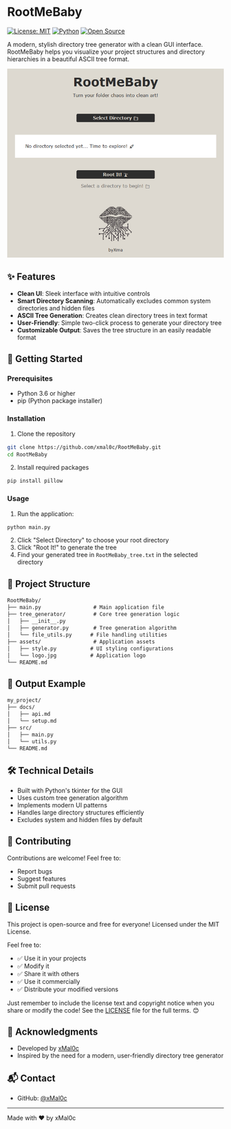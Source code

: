 # RootMeBaby

[![License: MIT](https://img.shields.io/badge/License-MIT-yellow.svg)](https://opensource.org/licenses/MIT)
[![Python](https://img.shields.io/badge/python-3.6+-blue.svg)](https://www.python.org/downloads/)
[![Open Source](https://badges.frapsoft.com/os/v1/open-source.svg?v=103)](https://opensource.org/)

A modern, stylish directory tree generator with a clean GUI interface. RootMeBaby helps you visualize your project structures and directory hierarchies in a beautiful ASCII tree format.

![RootMeBaby Screenshot](screenshot.png)

## ✨ Features

- **Clean UI**: Sleek interface with intuitive controls
- **Smart Directory Scanning**: Automatically excludes common system directories and hidden files
- **ASCII Tree Generation**: Creates clean directory trees in text format
- **User-Friendly**: Simple two-click process to generate your directory tree
- **Customizable Output**: Saves the tree structure in an easily readable format

## 🚀 Getting Started

### Prerequisites

- Python 3.6 or higher
- pip (Python package installer)

### Installation

1. Clone the repository

```bash
git clone https://github.com/xmal0c/RootMeBaby.git
cd RootMeBaby
```

2. Install required packages

```bash
pip install pillow
```

### Usage

1. Run the application:

```bash
python main.py
```

2. Click "Select Directory" to choose your root directory
3. Click "Root It!" to generate the tree
4. Find your generated tree in `RootMeBaby_tree.txt` in the selected directory

## 📁 Project Structure

```
RootMeBaby/
├── main.py                 # Main application file
├── tree_generator/         # Core tree generation logic
│   ├── __init__.py
│   ├── generator.py        # Tree generation algorithm
│   └── file_utils.py      # File handling utilities
├── assets/                 # Application assets
│   ├── style.py           # UI styling configurations
│   └── logo.jpg           # Application logo
└── README.md
```

## 🎨 Output Example

```
my_project/
├── docs/
│   ├── api.md
│   └── setup.md
├── src/
│   ├── main.py
│   └── utils.py
└── README.md
```

## 🛠️ Technical Details

- Built with Python's tkinter for the GUI
- Uses custom tree generation algorithm
- Implements modern UI patterns
- Handles large directory structures efficiently
- Excludes system and hidden files by default

## 🤝 Contributing

Contributions are welcome! Feel free to:

- Report bugs
- Suggest features
- Submit pull requests

## 📝 License

This project is open-source and free for everyone! Licensed under the MIT License.

Feel free to:

- ✅ Use it in your projects
- ✅ Modify it
- ✅ Share it with others
- ✅ Use it commercially
- ✅ Distribute your modified versions

Just remember to include the license text and copyright notice when you share or modify the code! See the [LICENSE](LICENSE) file for the full terms. 😊

## 🙏 Acknowledgments

- Developed by [xMal0c](https://github.com/xmal0c)
- Inspired by the need for a modern, user-friendly directory tree generator

## 📬 Contact

- GitHub: [@xMal0c](https://github.com/xmal0c)

---

Made with ❤️ by xMal0c

